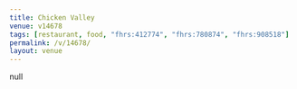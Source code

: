 ```yaml
---
title: Chicken Valley
venue: v14678
tags: [restaurant, food, "fhrs:412774", "fhrs:780874", "fhrs:908518"]
permalink: /v/14678/
layout: venue
---
```

null